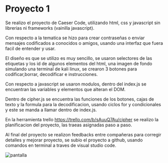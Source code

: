 # Proyecto 1

Se realizo el proyecto de Caeser Code, utilizando html, css y javascript sin librerias ni frameworks (vainilla javascript).

Con respecto a la tematica se hizo para crear contraseñas o enviar mensajes codificados a conocidos o amigos, usando una interfaz que fuera facil de entender y usar.

El diseño es que se utilizo es muy sencillo, se usaron selectores de las etiquetas y los id de algunos elementos del html, una imagen de fondo simulando una terminal
de kali linux, se crearon 3 botones para codificar,borrar, decodificar e instrucciones.

Con respecto a javascript se usaron modulos, dentro del index.js se encuentran las variables y elementos que alteran el DOM.

Dentro de cipher.js se encuentra las funciones de los botones, cajas de texto y la formula para la decodificacion, usando ciclos for y condicionales y este se manda
a llamar dentro de index.js.

En la herramienta trello https://trello.com/b/sAuuQ7Au/cipher se realizo la planificacion del proyecto, las traeas asignadas paso a paso.

Al final del proyecto se realizon feedbacks entre compañeras para corregir detalles y mejorar proyecto, se subio el proyecto a github, usando comandos en terminal 
a traves de visual studio code.

![pantalla](https://user-images.githubusercontent.com/86309154/126014901-32b80a02-54e9-4e0c-82b8-df8113adf78a.jpg)




